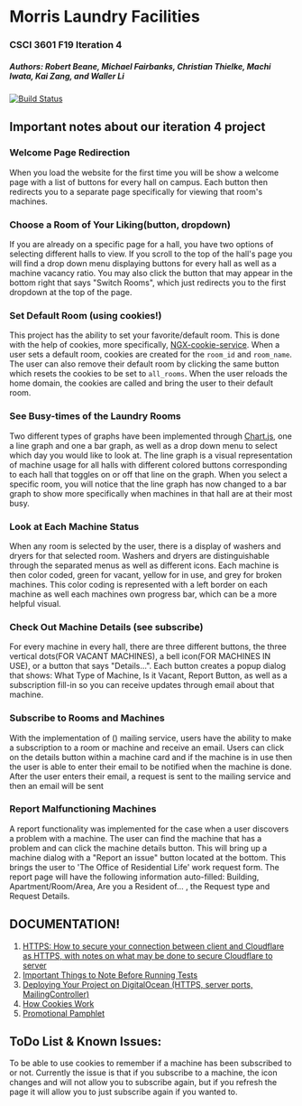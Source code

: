 # Morris Laundry Facilities
### CSCI 3601 F19 Iteration 4
##### Authors: Robert Beane, Michael Fairbanks, Christian Thielke, Machi Iwata, Kai Zang, and Waller Li

[![Build Status](https://travis-ci.org/UMM-CSci-3601-F19/iteration-4-rockin-reindeer.svg?branch=master)](https://travis-ci.org/UMM-CSci-3601-F19/iteration-4-rockin-reindeer)

## Important notes about our iteration 4 project



### Welcome Page Redirection
When you load the website for the first time you will be show a welcome page with a list of buttons for every hall on campus. Each button then redirects you 
to a separate page specifically for viewing that room's machines.

### Choose a Room of Your Liking(button, dropdown)
If you are already on a specific page for a hall, you have two options of selecting different halls to view. If you scroll to the top of the hall's page
you will find a drop down menu displaying buttons for every hall as well as a machine vacancy ratio. You may also click the button that may appear in the 
bottom right that says "Switch Rooms", which just redirects you to the first dropdown at the top of the page.

### Set Default Room (using cookies!)
This project has the ability to set your favorite/default room. This is done with the help of cookies,
more specifically, [NGX-cookie-service][NGXCookie]. When a user sets a default room, cookies are created
for the ```room_id``` and ```room_name```. The user can also remove their default room by clicking the same
button which resets the cookies to be set to ```all_rooms```. When the user reloads the home domain, the cookies are called
and bring the user to their default room.
 
### See Busy-times of the Laundry Rooms
Two different types of graphs have been implemented through [Chart.js][CHARTjs], one a line graph and one a bar graph, as well as a drop down menu to select which day you would like to look at. The line graph is a 
visual representation of machine usage for all halls with different colored buttons corresponding to each hall that toggles on or off that line on the graph. When you select a specific room, 
you will notice that the line graph has now changed to a bar graph to show more specifically when machines in that hall are at their most busy.

### Look at Each Machine Status
When any room is selected by the user, there is a display of washers and dryers for that selected room. Washers and dryers are distinguishable through the separated menus as well as different icons. Each machine
is then color coded, green for vacant, yellow for in use, and grey for broken machines. This color coding is represented with a left border on each machine as well each machines own progress bar, which can be
a more helpful visual.

### Check Out Machine Details (see subscribe)
For every machine in every hall, there are three different buttons, the three vertical dots(FOR VACANT MACHINES), a bell icon(FOR MACHINES IN USE), or 
a button that says "Details...". Each button creates a popup dialog that shows: What Type of Machine, Is it Vacant, Report Button, 
as well as a subscription fill-in so you can receive updates through email about that machine.

### Subscribe to Rooms and Machines
With the implementation of () mailing service, users have the ability to make a subscription to a room or machine and receive an email.
Users can click on the details button within a machine card and if the machine is in use then the user is able to enter their email
to be notified when the machine is done. After the user enters their email, a request is sent to the mailing service and then an email
will be sent

### Report Malfunctioning Machines
A report functionality was implemented for the case when a user discovers a problem with a machine. The user can find the machine
that has a problem and can click the machine details button. This will bring up a machine dialog with a "Report an issue" button
located at the bottom. This brings the user to 'The Office of Residential Life' work request form. The report page will have the
following information auto-filled: Building, Apartment/Room/Area, Are you a Resident of... , the Request type and Request Details.

## DOCUMENTATION!
1. [HTTPS: How to secure your connection between client and Cloudflare as HTTPS, with notes on what may be done to secure Cloudflare to server](https://github.com/UMM-CSci-3601-S19/iteration-4-endgame/blob/master/Documentation/HTTPS.md)
2. [Important Things to Note Before Running Tests](https://github.com/UMM-CSci-3601-F19/iteration-4-rockin-reindeer/blob/master/Documentation/testInstruction.md)
3. [Deploying Your Project on DigitalOcean (HTTPS, server ports, MailingController)](https://github.com/UMM-CSci-3601-F19/iteration-4-rockin-reindeer/blob/master/Documentation/deployment.md)
4. [How Cookies Work](https://github.com/UMM-CSci-3601-F19/iteration-4-rockin-reindeer/blob/master/Documentation/cookies.md)
5. [Promotional Pamphlet](https://github.com/UMM-CSci-3601-F19/iteration-4-rockin-reindeer/blob/master/Documentation/softDesignBrochure.jpg)

## ToDo List & Known Issues:
To be able to use cookies to remember if a machine has been subscribed to or not. Currently the issue is that if you subscribe to a 
machine, the icon changes and will not allow you to subscribe again, but if you refresh the page it will allow you to just
subscribe again if you wanted to.


[NGXCookie]: https://www.npmjs.com/package/ngx-cookie-service
[CHARTjs]: https://www.chartjs.org/
